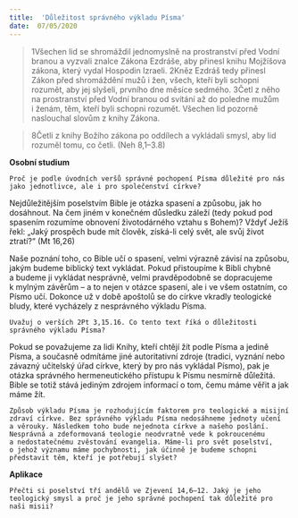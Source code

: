 ```yaml
---
title:  'Důležitost správného výkladu Písma'
date:  07/05/2020
---
```


> <p></p>
> 1Všechen lid se shromáždil jednomyslně na prostranství před Vodní branou a vyzvali znalce Zákona Ezdráše, aby přinesl knihu Mojžíšova zákona, který vydal Hospodin Izraeli. 2Kněz Ezdráš tedy přinesl Zákon před shromáždění mužů i žen, všech, kteří byli schopni rozumět, aby jej slyšeli, prvního dne měsíce sedmého. 3Četl z něho na prostranství před Vodní branou od svítání až do poledne mužům i ženám, těm, kteří byli schopni rozumět. Všechen lid pozorně naslouchal slovům z knihy Zákona.

> <p></p>
> 8Četli z knihy Božího zákona po oddílech a vykládali smysl, aby lid rozuměl tomu, co četli. (Neh 8,1–3.8)

**Osobní studium**

`Proč je podle úvodních veršů správné pochopení Písma důležité pro nás jako jednotlivce, ale i pro společenství církve?`

Nejdůležitějším poselstvím Bible je otázka spasení a způsobu, jak ho dosáhnout. Na čem jiném v konečném důsledku záleží (tedy pokud pod spasením rozumíme obnovení životodárného vztahu s Bohem)? Vždyť Ježíš řekl: „Jaký prospěch bude mít člověk, získá-li celý svět, ale svůj život ztratí?“ (Mt 16,26)

Naše poznání toho, co Bible učí o spasení, velmi výrazně závisí na způsobu, jakým budeme biblický text vykládat. Pokud přistoupíme k Bibli chybně a budeme ji vykládat nesprávně, velmi pravděpodobně se dopracujeme k mylným závěrům – a to nejen v otázce spasení, ale i ve všem ostatním, co Písmo učí. Dokonce už v době apoštolů se do církve vkradly teologické bludy, které vycházely z nesprávného výkladu Písma.

`Uvažuj o verších 2Pt 3,15.16. Co tento text říká o důležitosti správného výkladu Písma?`

Pokud se považujeme za lidi Knihy, kteří chtějí žít podle Písma a jedině Písma, a současně odmítáme jiné autoritativní zdroje (tradici, vyznání nebo závazný učitelský úřad církve, který by pro nás vykládal Písmo), pak je otázka správného hermeneutického přístupu k Písmu nesmírně důležitá. Bible se totiž stává jediným zdrojem informací o tom, čemu máme věřit a jak máme žít.

`Způsob výkladu Písma je rozhodujícím faktorem pro teologické a misijní zdraví církve. Bez správného výkladu Písma nedosáhneme jednoty učení a věrouky. Následkem toho bude nejednota církve a našeho poslání. Nesprávná a zdeformovaná teologie neodvratně vede k pokroucenému a nedostatečnému zvěstování evangelia. Máme-li pro svět poselství, o jehož významu máme pochybnosti, jak účinně je budeme schopni představit těm, kteří je potřebují slyšet?`

**Aplikace**

`Přečti si poselství tří andělů ve Zjevení 14,6–12. Jaký je jeho teologický smysl a proč je jeho správné pochopení tak důležité pro naši misii?`